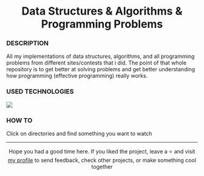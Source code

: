 # <div align="center">Data Structures & Algorithms & Programming Problems</div>
### DESCRIPTION

All my implementations of data structures, algorithms, and all programming problems from different sites/contests that i did. The point of that whole repository is to get
better at solving problems and get better understanding how programming (effective programming) really works.

### USED TECHNOLOGIES
<img src="https://img.shields.io/badge/Python-FFD43B?style=for-the-badge&logo=python&logoColor=darkgreen"/>

### HOW TO
Click on directories and find something you want to watch

***

<div align="center">Hope you had a good time here. If you liked the project, leave a ⭐ and visit <a href="https://github.com/ArziPL">my profile</a> to send feedback, check other projects, or make something cool together</p></div> 


